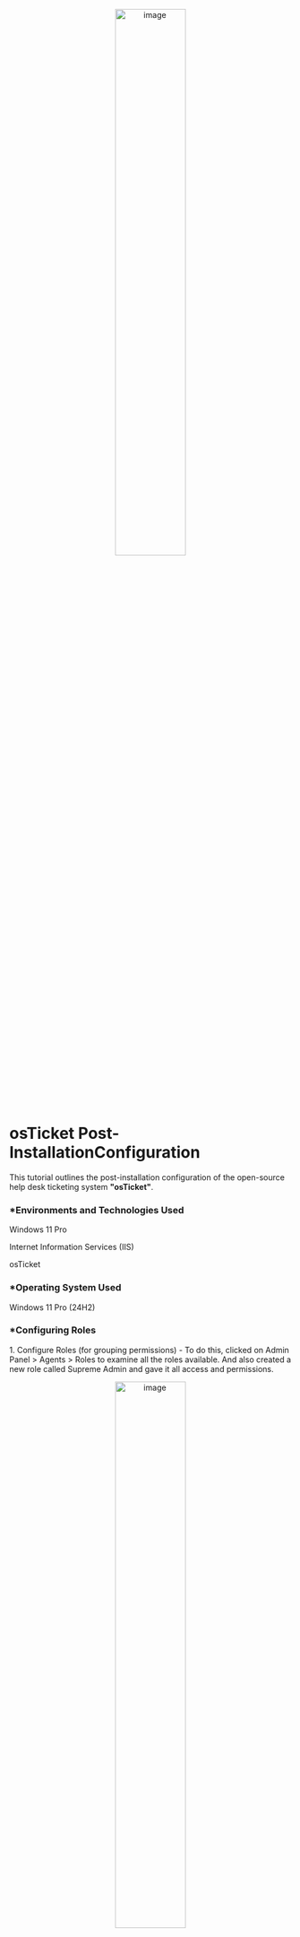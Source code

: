 <p align="center"><img src="https://i.imgur.com/RPZ9Gws.png" height="50%" width="50%" alt="image"/>
<h1>osTicket Post-InstallationConfiguration</h1>
<p> This tutorial outlines the post-installation configuration of the open-source help desk ticketing system <b>"osTicket"</b>.</p>

<h3>*Environments and Technologies Used</h3>
<p>Windows 11 Pro</p>
<p>Internet Information Services (IIS)</p>
<p>osTicket</p>

<h3>*Operating System Used</h3>
<p>Windows 11 Pro (24H2)</p>

<h3>*Configuring Roles</h3>
<p1>1. Configure Roles (for grouping permissions) - To do this, clicked on Admin Panel > Agents > Roles to examine all the roles available. And also created a new role called Supreme Admin and gave it all access and permissions.</p>
<p align="center"><img src="https://i.imgur.com/Pa76PHm.png" height="50%" width="50%" alt="image"/>

<p>2. Configure Departments (Ticket Visibility, Help Desk vs SysAdmins, vs Networking) - To create new departments, from the Admin Panel > Agents > Departments, then clicked on Add new departments called SysAdmins.</p>
<p align="center"><img src="https://i.imgur.com/m9MyVce.png" height="50%" width="50%" alt="image"/>

<p>3. Configure Teams - To do this, from the Admin Panel, clicked on Agents > Teams (Pull Agents from different Departments). Then created a new department called Online Banking</p>
<p align="center"><img src="https://i.imgur.com/1zPSkF4.png" height="50%" width="50%" alt="image"/>

<p>4. Allow anyone to create tickets - To configure this, from the Admin Panel > Settings > User Settings (UNCHECK: unregistered users can create tickets)</p>
<p align="center"><img src="https://i.imgur.com/qWQyuuX.png" height="50%" width="50%" alt="image"/>

<p>5. Configure Agents (workers) - To do this, from the Admin Panel go to Agents > Add New. Created two agents:Jane (Dept: SysAdmins) and  John (Dept: Support)</p>
<p align="center"><img src="https://i.imgur.com/253SVcp.png" height="50%" width="50%" alt="image"/>

<p>6. Configure Users (customers) - To do this from the Agent Panel > Users > Add New. Created two new users; Karen and Ken.</p>
<p align="center"><img src="https://i.imgur.com/GfbxBmi.png" height="50%" width="50%" alt="image"/>

<p>7. Configure SLA(Service Level Agreement) - To do this, from the Admin Panel > Manage > SLA
<p>Sev-A (Grace Period: 1 hour, Schedule: 24/7)</p>
<p>Sev-B (Grace Period: 4 hours, Schedule: 24/7)</p>
<p>Sev-C (Grace Period: 8 hours, Business Hours)</p>
</p>
<p align="center"><img src="https://i.imgur.com/PSueC2P.png" height="50%" width="50%" alt="image"/>

<p>8. Configure Help Topics (For when users create a ticket) -  To do this from Admin Panel > Manage > Help Topics</p>
<p>Business Critical Outage</p>
<p>Personal Computer Issues</p>
<p>Equipment Request</p>
<p>Password Reset</p>
<p>Other</p>
</p>
<p align="center"><img src="https://i.imgur.com/95CsOYi.png" height="50%" width="50%" alt="image"/>
